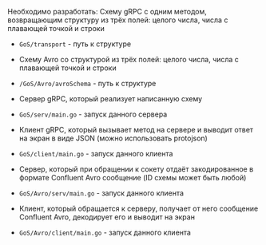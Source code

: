 Необходимо разработать:
Схему gRPC с одним методом, возвращающим структуру из трёх полей: целого числа, числа с плавающей точкой и строки
* `GoS/transport` - путь к структуре
- Схему Avro со структурой из трёх полей: целого числа, числа с плавающей точкой и строки
* `/GoS/Avro/avroSchema` - путь к структуре
- Сервер gRPC, который реализует написанную схему
* `GoS/serv/main.go` - запуск данного сервера
- Клиент gRPC, который вызывает метод на сервере и выводит ответ на экран в виде JSON (можно использовать protojson)
* `GoS/client/main.go` - запуск данного клиента
- Сервер, который при обращении к сокету отдаёт закодированное в формате Confluent Avro сообщение (ID схемы может быть любой)
* `GoS/Avro/serv/main.go` - запуск данного клиента
- Клиент, который обращается к серверу, получает от него сообщение Confluent Avro, декодирует его и выводит на экран
* `GoS/Avro/client/main.go` - запуск данного клиента


